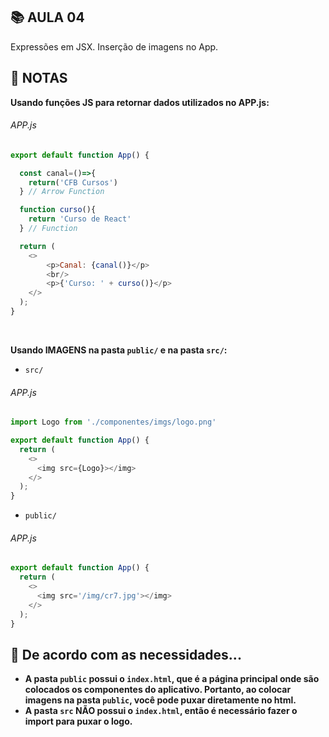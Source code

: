 ## :books: AULA 04

Expressões em JSX. Inserção de imagens no App.

## :bookmark: NOTAS

**Usando funções JS para retornar dados utilizados no APP.js:**
###### APP.js
```javascript 
export default function App() {

  const canal=()=>{
    return('CFB Cursos')
  } // Arrow Function

  function curso(){
    return 'Curso de React'
  } // Function

  return (
    <>
        <p>Canal: {canal()}</p>
        <br/>
        <p>{'Curso: ' + curso()}</p>
    </>
  );
}
```

<br/>

**Usando IMAGENS na pasta `public/` e na pasta `src/`:**
- `src/`
###### APP.js
```javascript 
import Logo from './componentes/imgs/logo.png'

export default function App() {
  return (
    <>
      <img src={Logo}></img>
    </>
  );
}
```

- `public/`
###### APP.js
```javascript 
export default function App() {
  return (
    <>
      <img src='/img/cr7.jpg'></img>
    </>
  );
}
```
## :floppy_disk: De acordo com as necessidades...
- **A pasta `public` possui o `index.html`, que é a página principal onde são colocados os componentes do aplicativo. Portanto, ao colocar imagens na pasta `public`, você pode puxar diretamente no html.**
- **A pasta `src` NÃO possui o `index.html`, então é necessário fazer o import para puxar o logo.**

